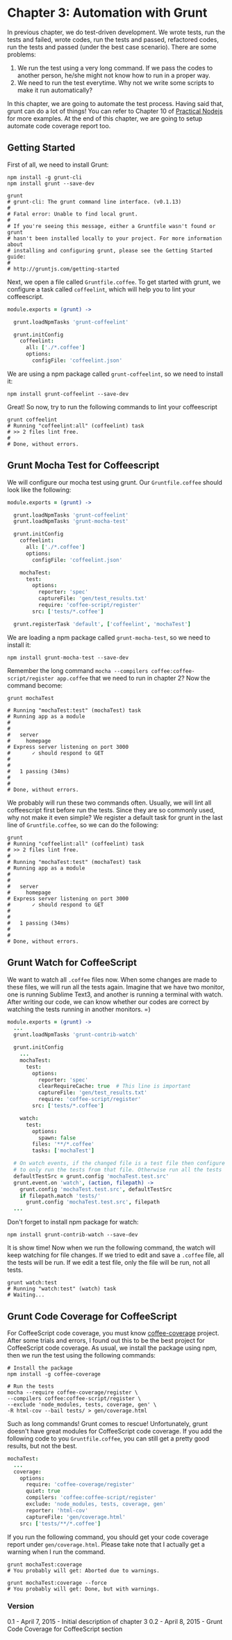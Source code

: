Chapter 3: Automation with Grunt
================================

In previous chapter, we do test-driven development. We wrote tests, run the tests and failed, wrote codes, run the tests and passed, refactored codes, run the tests and passed (under the best case scenario). There are some problems:

1. We run the test using a very long command. If we pass the codes to another person, he/she might not know how to run in a proper way. 
2. We need to run the test everytime. Why not we write some scripts to make it run automatically? 

In this chapter, we are going to automate the test process. Having said that, grunt can do a lot of things! You can refer to Chapter 10 of [Practical Nodejs](https://github.com/azat-co/practicalnode) for more examples. At the end of this chapter, we are going to setup automate code coverage report too. 


## Getting Started

First of all, we need to install Grunt:

```Shell
npm install -g grunt-cli
npm install grunt --save-dev

grunt
# grunt-cli: The grunt command line interface. (v0.1.13)
# 
# Fatal error: Unable to find local grunt.
# 
# If you're seeing this message, either a Gruntfile wasn't found or grunt
# hasn't been installed locally to your project. For more information about
# installing and configuring grunt, please see the Getting Started guide:
#
# http://gruntjs.com/getting-started
```

Next, we open a file called `Gruntfile.coffee`. To get started with grunt, we configure a task called `coffeelint`, which will help you to lint your coffeescript.

```CoffeeScript
module.exports = (grunt) ->

  grunt.loadNpmTasks 'grunt-coffeelint'

  grunt.initConfig
    coffeelint:
      all: ['./*.coffee']
      options:
        configFile: 'coffeelint.json'
```

We are using a npm package called `grunt-coffeelint`, so we need to install it:

```Shell
npm install grunt-coffeelint --save-dev
```

Great! So now, try to run the following commands to lint your coffeescript

```Shell
grunt coffeelint
# Running "coffeelint:all" (coffeelint) task
# >> 2 files lint free.
# 
# Done, without errors.
```

## Grunt Mocha Test for Coffeescript

We will configure our mocha test using grunt. Our `Gruntfile.coffee` should look like the following:

```CoffeeScript
module.exports = (grunt) ->

  grunt.loadNpmTasks 'grunt-coffeelint'
  grunt.loadNpmTasks 'grunt-mocha-test'

  grunt.initConfig
    coffeelint:
      all: ['./*.coffee']
      options:
        configFile: 'coffeelint.json'

    mochaTest:
      test:
        options:
          reporter: 'spec'
          captureFile: 'gen/test_results.txt'
          require: 'coffee-script/register'
        src: ['tests/*.coffee']

  grunt.registerTask 'default', ['coffeelint', 'mochaTest']
```

We are loading a npm package called `grunt-mocha-test`, so we need to install it:

```Shell
npm install grunt-mocha-test --save-dev
```

Remember the long command `mocha --compilers coffee:coffee-script/register app.coffee` that we need to run in chapter 2? Now the command become:

```Shell
grunt mochaTest

# Running "mochaTest:test" (mochaTest) task
# Running app as a module
#
#
#   server
#     homepage
# Express server listening on port 3000
#       ✓ should respond to GET
#
#
#   1 passing (34ms)
#
#
# Done, without errors.
```

We probably will run these two commands often. Usually, we will lint all coffeescript first before run the tests. Since they are so commonly used, why not make it even simple? We register a default task for grunt in the last line of `Gruntfile.coffee`, so we can do the following:

```Shell
grunt
# Running "coffeelint:all" (coffeelint) task
# >> 2 files lint free.
# 
# Running "mochaTest:test" (mochaTest) task
# Running app as a module
# 
# 
#   server
#     homepage
# Express server listening on port 3000
#       ✓ should respond to GET
# 
# 
#   1 passing (34ms)
# 
# 
# Done, without errors.
````
## Grunt Watch for CoffeeScript

We want to watch all `.coffee` files now. When some changes are made to these files, we will run all the tests again. Imagine that we have two monitor, one is running Sublime Text3, and another is running a terminal with watch. After writing our code, we can know whether our codes are correct by watching the tests running in another monitors. =)

```CoffeeScript
module.exports = (grunt) ->
  ...
  grunt.loadNpmTasks 'grunt-contrib-watch'

  grunt.initConfig
    ...
    mochaTest:
      test:
        options:
          reporter: 'spec'
          clearRequireCache: true  # This line is important
          captureFile: 'gen/test_results.txt'
          require: 'coffee-script/register'
        src: ['tests/*.coffee']

    watch:
      test:
        options:
          spawn: false
        files: '**/*.coffee'
        tasks: ['mochaTest']

  # On watch events, if the changed file is a test file then configure mochaTest
  # to only run the tests from that file. Otherwise run all the tests
  defaultTestSrc = grunt.config 'mochaTest.test.src'
  grunt.event.on 'watch', (action, filepath) ->
    grunt.config 'mochaTest.test.src', defaultTestSrc
    if filepath.match 'tests/'
      grunt.config 'mochaTest.test.src', filepath
  ...
```

Don't forget to install npm package for watch:

```Shell
npm install grunt-contrib-watch --save-dev
```

It is show time! Now when we run the following command, the watch will keep watching for file changes. If we tried to edit and save a `.coffee` file, all the tests will be run. If we edit a test file, only the file will be run, not all tests.

```Shell
grunt watch:test
# Running "watch:test" (watch) task
# Waiting...
```

## Grunt Code Coverage for CoffeeScript

For CoffeeScript code coverage, you must know [coffee-coverage](https://github.com/benbria/coffee-coverage) project. After some trials and errors, I found out this to be the best project for CoffeeScript code coverage. As usual, we install the package using npm, then we run the test using the following commands:

```Shell
# Install the package
npm install -g coffee-coverage

# Run the tests
mocha --require coffee-coverage/register \
--compilers coffee:coffee-script/register \
--exclude 'node_modules, tests, coverage, gen' \
-R html-cov --bail tests/ > gen/coverage.html
```

Such as long commands! Grunt comes to rescue! Unfortunately, grunt doesn't have great modules for CoffeeScript code coverage. If you add the following code to you `Gruntfile.coffee`, you can still get a pretty good results, but not the best. 

```CoffeeScript
mochaTest:
  ...
  coverage:
    options:
      require: 'coffee-coverage/register'
      quiet: true
      compilers: 'coffee:coffee-script/register'
      exclude: 'node_modules, tests, coverage, gen'
      reporter: 'html-cov'
      captureFile: 'gen/coverage.html'
    src: ['tests/**/*.coffee']
```

If you run the following command, you should get your code coverage report under `gen/coverage.html`. Please take note that I actually get a warning when I run the command. 

```Shell
grunt mochaTest:coverage
# You probably will get: Aborted due to warnings.

grunt mochaTest:coverage --force
# You probably will get: Done, but with warnings.
```

### Version

0.1 - April 7, 2015 - Initial description of chapter 3
0.2 - April 8, 2015 - Grunt Code Coverage for CoffeeScript section